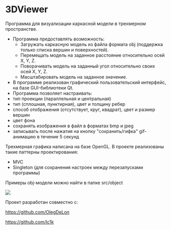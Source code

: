 # 3DViewer 

Программа для визуализации каркасной модели в трехмерном пространстве.

- Программа предоставлять возможность:
    - Загружать каркасную модель из файла формата obj (поддержка только списка вершин и поверхностей).
    - Перемещать модель на заданное расстояние относительно осей X, Y, Z.
    - Поворачивать модель на заданный угол относительно своих осей X, Y, Z.
    - Масштабировать модель на заданное значение.
- В программе реализован графический пользовательский интерфейс, на базе GUI-библиотеки Qt.
- Программа позволяет настраивать:
 - тип проекции (параллельная и центральная)
 - тип (сплошная, пунктирная), цвет и толщину ребер
 - способ отображения (отсутствует, круг, квадрат), цвет и размер вершин
 - цвет фона
 - сохранять изображения в файл в форматах bmp и jpeg
 - записывать после нажатия на кнопку "сохранить/гифка" gif-анимацию в течение 5 секунд  

Трехмерная графика написана на базе OpenGL.
В проекте реализованы такие паттерны проектирования:
 - MVC
 - Singleton (для сохранения настроек между перезапусками программы)

Примеры оbj-модели можно найти в папке src/object

![](materials/dragon.gif)


Проект разработан совместно с:

https://github.com/OlegDeLon

https://github.com/Ic1k



